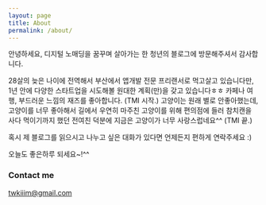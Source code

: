 ```yaml
---
layout: page
title: About
permalink: /about/
---
```


안녕하세요, 디지털 노매딩을 꿈꾸며 살아가는 한 청년의 블로그에 방문해주셔서 감사합니다.

28살의 늦은 나이에 전역해서 부산에서 앱개발 전문 프리랜서로 먹고살고 있습니다만, 1년 안에 다양한 스타트업을 시도해볼 원대한 계획(만)을 갖고 있습니다ㅎㅎ 카페나 여행, 부드러운 느낌의 재즈를 좋아합니다. (TMI 시작.) 고양이는 원래 별로 안좋아했는데, 고양이를 너무 좋아해서 길에서 우연히 마주친 고양이를 위해 편의점에 들러 참치캔을 사다 먹이기까지 했던 전여친 덕분에 지금은 고양이가 너무 사랑스럽네요^^ (TMI 끝.)


혹시 제 블로그를 읽으시고 나누고 싶은 대화가 있다면 언제든지 편하게 연락주세요 :)

오늘도 좋은하루 되세요~!^^




### Contact me

[twkiiim@gmail.com](mailto:twkiiim@gmail.com)